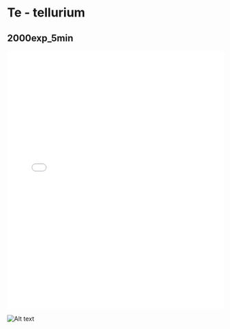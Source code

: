 # Te - tellurium

## 2000exp_5min

<iframe src="../../html/Te_2000exp_5min.html" width="100%" height="600px" frameborder="0"></iframe>

![Alt text](Te_2000exp_5min.png)

